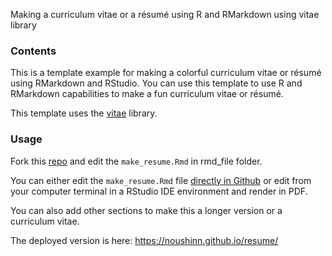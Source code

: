 Making a curriculum vitae or a résumé using R and RMarkdown using vitae library

### Contents

This is a template example for making a colorful curriculum vitae or résumé using RMarkdown and RStudio. You can use this template to use R and RMarkdown capabilities to make a fun curriculum vitae or résumé.

This template uses the [vitae](https://cran.r-project.org/web/packages/vitae/vignettes/vitae.html) library.


### Usage

Fork this [repo](https://github.com/NoushinN/resume) and edit the `make_resume.Rmd` in rmd_file folder.  

You can either edit the `make_resume.Rmd` file [directly in Github](https://github.com/NoushinN/resume/blob/main/rmd_file/make_resume.Rmd) or edit from your computer terminal in a RStudio IDE environment and render in PDF.   

You can also add other sections to make this a longer version or a curriculum vitae. 

The deployed version is here: https://noushinn.github.io/resume/
